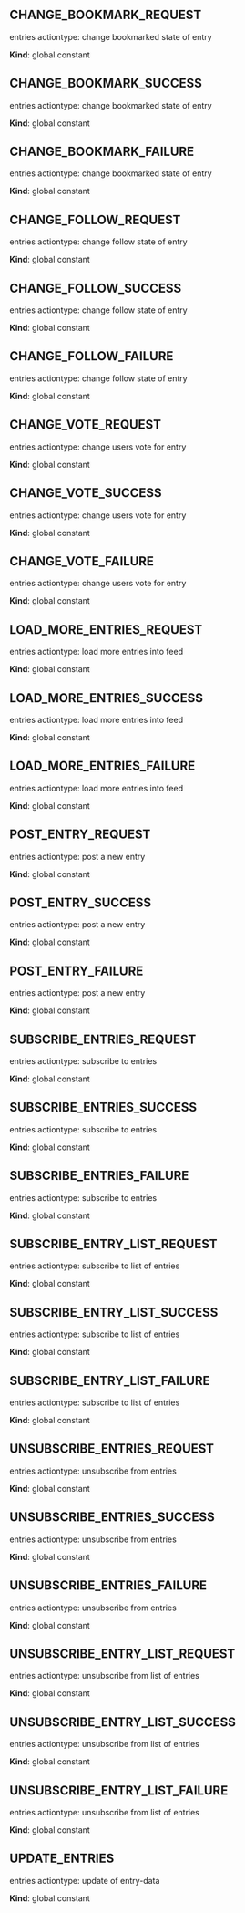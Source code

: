 <a id="change95bookmark95request"></a>

## CHANGE_BOOKMARK_REQUEST
entries actiontype: change bookmarked state of entry

**Kind**: global constant  
<a id="change95bookmark95success"></a>

## CHANGE_BOOKMARK_SUCCESS
entries actiontype: change bookmarked state of entry

**Kind**: global constant  
<a id="change95bookmark95failure"></a>

## CHANGE_BOOKMARK_FAILURE
entries actiontype: change bookmarked state of entry

**Kind**: global constant  
<a id="change95follow95request"></a>

## CHANGE_FOLLOW_REQUEST
entries actiontype: change follow state of entry

**Kind**: global constant  
<a id="change95follow95success"></a>

## CHANGE_FOLLOW_SUCCESS
entries actiontype: change follow state of entry

**Kind**: global constant  
<a id="change95follow95failure"></a>

## CHANGE_FOLLOW_FAILURE
entries actiontype: change follow state of entry

**Kind**: global constant  
<a id="change95vote95request"></a>

## CHANGE_VOTE_REQUEST
entries actiontype: change users vote for entry

**Kind**: global constant  
<a id="change95vote95success"></a>

## CHANGE_VOTE_SUCCESS
entries actiontype: change users vote for entry

**Kind**: global constant  
<a id="change95vote95failure"></a>

## CHANGE_VOTE_FAILURE
entries actiontype: change users vote for entry

**Kind**: global constant  
<a id="load95more95entries95request"></a>

## LOAD_MORE_ENTRIES_REQUEST
entries actiontype: load more entries into feed

**Kind**: global constant  
<a id="load95more95entries95success"></a>

## LOAD_MORE_ENTRIES_SUCCESS
entries actiontype: load more entries into feed

**Kind**: global constant  
<a id="load95more95entries95failure"></a>

## LOAD_MORE_ENTRIES_FAILURE
entries actiontype: load more entries into feed

**Kind**: global constant  
<a id="post95entry95request"></a>

## POST_ENTRY_REQUEST
entries actiontype: post a new entry

**Kind**: global constant  
<a id="post95entry95success"></a>

## POST_ENTRY_SUCCESS
entries actiontype: post a new entry

**Kind**: global constant  
<a id="post95entry95failure"></a>

## POST_ENTRY_FAILURE
entries actiontype: post a new entry

**Kind**: global constant  
<a id="subscribe95entries95request"></a>

## SUBSCRIBE_ENTRIES_REQUEST
entries actiontype: subscribe to entries

**Kind**: global constant  
<a id="subscribe95entries95success"></a>

## SUBSCRIBE_ENTRIES_SUCCESS
entries actiontype: subscribe to entries

**Kind**: global constant  
<a id="subscribe95entries95failure"></a>

## SUBSCRIBE_ENTRIES_FAILURE
entries actiontype: subscribe to entries

**Kind**: global constant  
<a id="subscribe95entry95list95request"></a>

## SUBSCRIBE_ENTRY_LIST_REQUEST
entries actiontype: subscribe to list of entries

**Kind**: global constant  
<a id="subscribe95entry95list95success"></a>

## SUBSCRIBE_ENTRY_LIST_SUCCESS
entries actiontype: subscribe to list of entries

**Kind**: global constant  
<a id="subscribe95entry95list95failure"></a>

## SUBSCRIBE_ENTRY_LIST_FAILURE
entries actiontype: subscribe to list of entries

**Kind**: global constant  
<a id="unsubscribe95entries95request"></a>

## UNSUBSCRIBE_ENTRIES_REQUEST
entries actiontype: unsubscribe from entries

**Kind**: global constant  
<a id="unsubscribe95entries95success"></a>

## UNSUBSCRIBE_ENTRIES_SUCCESS
entries actiontype: unsubscribe from entries

**Kind**: global constant  
<a id="unsubscribe95entries95failure"></a>

## UNSUBSCRIBE_ENTRIES_FAILURE
entries actiontype: unsubscribe from entries

**Kind**: global constant  
<a id="unsubscribe95entry95list95request"></a>

## UNSUBSCRIBE_ENTRY_LIST_REQUEST
entries actiontype: unsubscribe from list of entries

**Kind**: global constant  
<a id="unsubscribe95entry95list95success"></a>

## UNSUBSCRIBE_ENTRY_LIST_SUCCESS
entries actiontype: unsubscribe from list of entries

**Kind**: global constant  
<a id="unsubscribe95entry95list95failure"></a>

## UNSUBSCRIBE_ENTRY_LIST_FAILURE
entries actiontype: unsubscribe from list of entries

**Kind**: global constant  
<a id="update95entries"></a>

## UPDATE_ENTRIES
entries actiontype: update of entry-data

**Kind**: global constant  
